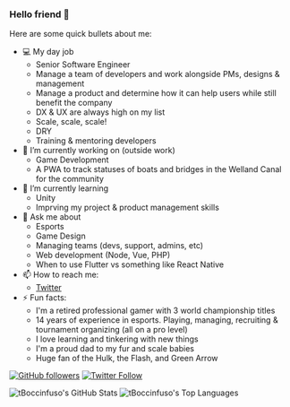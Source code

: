 ### Hello friend 👋

Here are some quick bullets about me:

- 💻 My day job
    - Senior Software Engineer
    - Manage a team of developers and work alongside PMs, designs & management
    - Manage a product and determine how it can help users while still benefit the company
    - DX & UX are always high on my list
    - Scale, scale, scale!
    - DRY
    - Training & mentoring developers
- 🔭 I’m currently working on (outside work)
    - Game Development
    - A PWA to track statuses of boats and bridges in the Welland Canal for the community
- 🌱 I’m currently learning
    - Unity
    - Imprving my project & product management skills
- 💬 Ask me about
    - Esports
    - Game Design
    - Managing teams (devs, support, admins, etc)
    - Web development (Node, Vue, PHP)
    - When to use Flutter vs something like React Native
- 📫 How to reach me:
    - [Twitter](https://twitter.com/boccinfusoT)
- ⚡ Fun facts:
    - I'm a retired professional gamer with 3 world championship titles
    - 14 years of experience in esports. Playing, managing, recruiting & tournament organizing (all on a pro level)
    - I love learning and tinkering with new things
    - I'm a proud dad to my fur and scale babies
    - Huge fan of the Hulk, the Flash, and Green Arrow

[![GitHub followers](https://img.shields.io/github/followers/tBoccinfuso?label=Follow%20at%20GitHub&style=for-the-badge)](https://github.com/tBoccinfuso)
[![Twitter Follow](https://img.shields.io/twitter/follow/boccinfusoT?label=Follow%20at%20Twitter&style=for-the-badge)](https://twitter.com/boccinfusoT)

![tBoccinfuso's GitHub Stats](https://github-readme-stats.vercel.app/api?username=tBoccinfuso&theme=highcontrast&show_icons=true&&line_height=40)
![tBoccinfuso's Top Languages](https://github-readme-stats.vercel.app/api/top-langs/?username=tBoccinfuso&theme=highcontrast)
